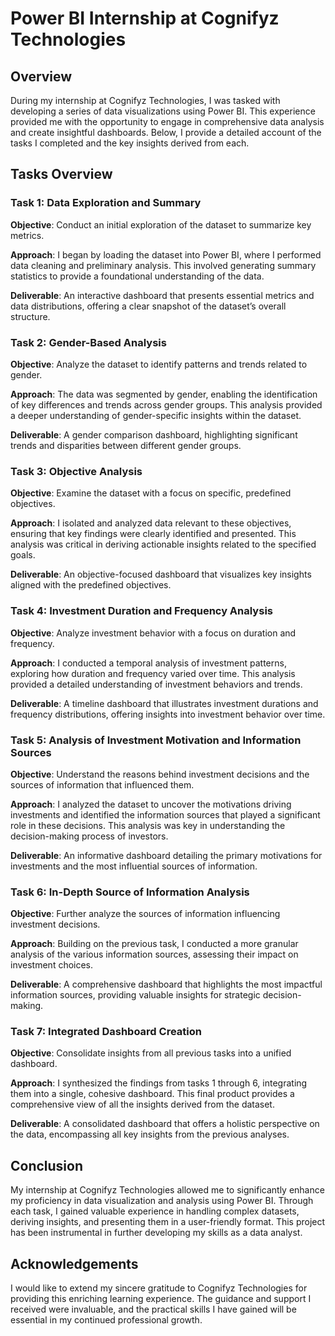 
# Power BI Internship at Cognifyz Technologies

## Overview

During my internship at Cognifyz Technologies, I was tasked with developing a series of data visualizations using Power BI. This experience provided me with the opportunity to engage in comprehensive data analysis and create insightful dashboards. Below, I provide a detailed account of the tasks I completed and the key insights derived from each.

## Tasks Overview

### Task 1: Data Exploration and Summary
**Objective**: Conduct an initial exploration of the dataset to summarize key metrics.

**Approach**: I began by loading the dataset into Power BI, where I performed data cleaning and preliminary analysis. This involved generating summary statistics to provide a foundational understanding of the data.

**Deliverable**: An interactive dashboard that presents essential metrics and data distributions, offering a clear snapshot of the dataset’s overall structure.

### Task 2: Gender-Based Analysis
**Objective**: Analyze the dataset to identify patterns and trends related to gender.

**Approach**: The data was segmented by gender, enabling the identification of key differences and trends across gender groups. This analysis provided a deeper understanding of gender-specific insights within the dataset.

**Deliverable**: A gender comparison dashboard, highlighting significant trends and disparities between different gender groups.

### Task 3: Objective Analysis
**Objective**: Examine the dataset with a focus on specific, predefined objectives.

**Approach**: I isolated and analyzed data relevant to these objectives, ensuring that key findings were clearly identified and presented. This analysis was critical in deriving actionable insights related to the specified goals.

**Deliverable**: An objective-focused dashboard that visualizes key insights aligned with the predefined objectives.

### Task 4: Investment Duration and Frequency Analysis
**Objective**: Analyze investment behavior with a focus on duration and frequency.

**Approach**: I conducted a temporal analysis of investment patterns, exploring how duration and frequency varied over time. This analysis provided a detailed understanding of investment behaviors and trends.

**Deliverable**: A timeline dashboard that illustrates investment durations and frequency distributions, offering insights into investment behavior over time.

### Task 5: Analysis of Investment Motivation and Information Sources
**Objective**: Understand the reasons behind investment decisions and the sources of information that influenced them.

**Approach**: I analyzed the dataset to uncover the motivations driving investments and identified the information sources that played a significant role in these decisions. This analysis was key in understanding the decision-making process of investors.

**Deliverable**: An informative dashboard detailing the primary motivations for investments and the most influential sources of information.

### Task 6: In-Depth Source of Information Analysis
**Objective**: Further analyze the sources of information influencing investment decisions.

**Approach**: Building on the previous task, I conducted a more granular analysis of the various information sources, assessing their impact on investment choices.

**Deliverable**: A comprehensive dashboard that highlights the most impactful information sources, providing valuable insights for strategic decision-making.

### Task 7: Integrated Dashboard Creation
**Objective**: Consolidate insights from all previous tasks into a unified dashboard.

**Approach**: I synthesized the findings from tasks 1 through 6, integrating them into a single, cohesive dashboard. This final product provides a comprehensive view of all the insights derived from the dataset.

**Deliverable**: A consolidated dashboard that offers a holistic perspective on the data, encompassing all key insights from the previous analyses.

## Conclusion

My internship at Cognifyz Technologies allowed me to significantly enhance my proficiency in data visualization and analysis using Power BI. Through each task, I gained valuable experience in handling complex datasets, deriving insights, and presenting them in a user-friendly format. This project has been instrumental in further developing my skills as a data analyst.

## Acknowledgements

I would like to extend my sincere gratitude to Cognifyz Technologies for providing this enriching learning experience. The guidance and support I received were invaluable, and the practical skills I have gained will be essential in my continued professional growth.
